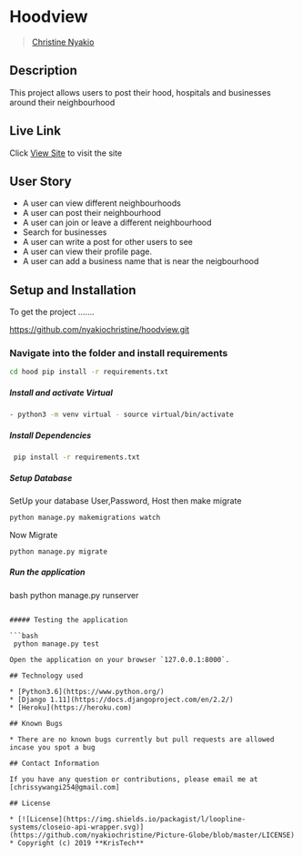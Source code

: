 # Hoodview

>[Christine Nyakio](https://github.com/nyakiochristine)  
  
## Description  

This project allows users to post their hood, hospitals and businesses around their neighbourhood

## Live Link  

 Click [View Site](https://hoodart.herokuapp.com/)  to visit the site
  
## User Story  
  
* A user can view different neighbourhoods  
* A user can post their neighbourhood
* A user can join or leave a different neighbourhood  
* Search for businesses  
* A user can write a post for other users to see
* A user can view their profile page.
* A user can add a business name that is near the neigbourhood
  
## Setup and Installation  

To get the project .......  

<https://github.com/nyakiochristine/hoodview.git>

### Navigate into the folder and install requirements  

 ```bash
 cd hood pip install -r requirements.txt 
 ```

##### Install and activate Virtual  

```bash
- python3 -m venv virtual - source virtual/bin/activate
```

##### Install Dependencies  

```bash
 pip install -r requirements.txt 
```

##### Setup Database  

  SetUp your database User,Password, Host then make migrate  

 ```bash
python manage.py makemigrations watch
 ```

 Now Migrate

```bash
python manage.py migrate 
```

##### Run the application

bash
python manage.py runserver

```

##### Testing the application  

```bash
 python manage.py test 

Open the application on your browser `127.0.0.1:8000`.  
  
## Technology used  
  
* [Python3.6](https://www.python.org/)  
* [Django 1.11](https://docs.djangoproject.com/en/2.2/)  
* [Heroku](https://heroku.com)  

## Known Bugs

* There are no known bugs currently but pull requests are allowed incase you spot a bug  
  
## Contact Information

If you have any question or contributions, please email me at [chrissywangi254@gmail.com]  
  
## License

* [![License](https://img.shields.io/packagist/l/loopline-systems/closeio-api-wrapper.svg)](https://github.com/nyakiochristine/Picture-Globe/blob/master/LICENSE)  
* Copyright (c) 2019 **KrisTech**
